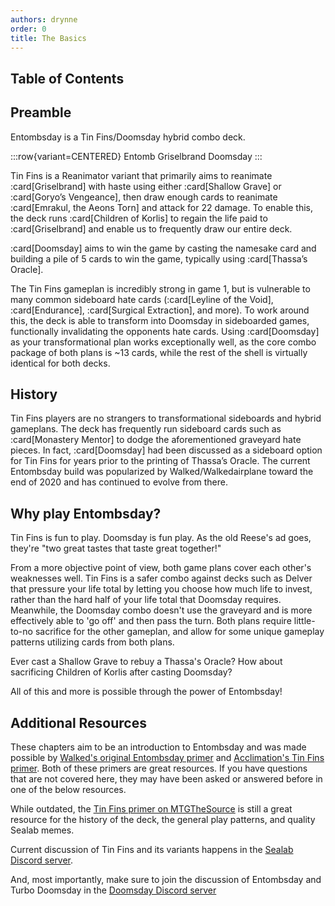 ```yaml
---
authors: drynne
order: 0
title: The Basics
---
```


## Table of Contents

## Preamble

Entombsday is a Tin Fins/Doomsday hybrid combo deck.

:::row{variant=CENTERED}
Entomb
Griselbrand
Doomsday
:::

Tin Fins is a Reanimator variant that primarily aims to reanimate :card[Griselbrand] with haste using either :card[Shallow Grave] or :card[Goryo’s Vengeance], then draw enough cards to reanimate :card[Emrakul, the Aeons Torn] and attack for 22 damage. To enable this, the deck runs :card[Children of Korlis] to regain the life paid to :card[Griselbrand] and enable us to frequently draw our entire deck.

:card[Doomsday] aims to win the game by casting the namesake card and building a pile of 5 cards to win the game, typically using :card[Thassa’s Oracle].

The Tin Fins gameplan is incredibly strong in game 1, but is vulnerable to many common sideboard hate cards (:card[Leyline of the Void], :card[Endurance], :card[Surgical Extraction], and more). To work around this, the deck is able to transform into Doomsday in sideboarded games, functionally invalidating the opponents hate cards. Using :card[Doomsday] as your transformational plan works exceptionally well, as the core combo package of both plans is ~13 cards, while the rest of the shell is virtually identical for both decks.

## History

Tin Fins players are no strangers to transformational sideboards and hybrid gameplans. The deck has frequently run sideboard cards such as :card[Monastery Mentor] to dodge the aforementioned graveyard hate pieces. In fact, :card[Doomsday] had been discussed as a sideboard option for Tin Fins for years prior to the printing of Thassa’s Oracle. The current Entombsday build was popularized by Walked/Walkedairplane toward the end of 2020 and has continued to evolve from there.

## Why play Entombsday?

Tin Fins is fun to play. Doomsday is fun play. As the old Reese's ad goes, they're "two great tastes that taste great together!"

From a more objective point of view, both game plans cover each other's weaknesses well. Tin Fins is a safer combo against decks such as Delver that pressure your life total by letting you choose how much life to invest, rather than the hard half of your life total that Doomsday requires. Meanwhile, the Doomsday combo doesn't use the graveyard and is more effectively able to 'go off' and then pass the turn. Both plans require little-to-no sacrifice for the other gameplan, and allow for some unique gameplay patterns utilizing cards from both plans.

Ever cast a Shallow Grave to rebuy a Thassa's Oracle? How about sacrificing Children of Korlis after casting Doomsday?

All of this and more is possible through the power of Entombsday!

## Additional Resources

These chapters aim to be an introduction to Entombsday and was made possible by [Walked's original Entombsday primer][primer:walked] and [Acclimation's Tin Fins primer][primer:acclimation]. Both of these primers are great resources. If you have questions that are not covered here, they may have been asked or answered before in one of the below resources.

While outdated, the [Tin Fins primer on MTGTheSource][primer:thesource] is still a great resource for the history of the deck, the general play patterns, and quality Sealab memes.

Current discussion of Tin Fins and its variants happens in the [Sealab Discord server][discord:sealab].

And, most importantly, make sure to join the discussion of Entombsday and Turbo Doomsday in the [Doomsday Discord server][discord:doomsday]

[primer:walked]: https://docs.google.com/document/d/1fJ7TimhdHG-2dwfwkie6jgDcZSl1eFD73QxBd_KQ86c

[primer:acclimation]: https://docs.google.com/document/d/1OVDfdg3ytFoK4jvBVchSDP_upLL8yS4BZSDL32vIkDQ

[primer:thesource]: https://www.mtgthesource.com/forums/showthread.php?24104-Deck-TinFins-3-Return-of-the-Onion-Burst

[discord:sealab]: https://discord.gg/m6z2eqp

[discord:doomsday]: https://discord.gg/vajvFXt